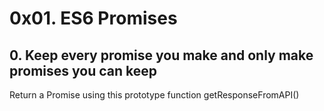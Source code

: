 # 0x01. ES6 Promises

## 0. Keep every promise you make and only make promises you can keep
Return a Promise using this prototype function getResponseFromAPI()
